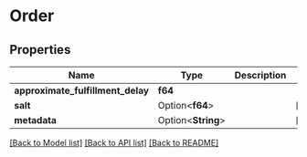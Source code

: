 # Order

## Properties

Name | Type | Description | Notes
------------ | ------------- | ------------- | -------------
**approximate_fulfillment_delay** | **f64** |  | 
**salt** | Option<**f64**> |  | [optional]
**metadata** | Option<**String**> |  | [optional]

[[Back to Model list]](../README.md#documentation-for-models) [[Back to API list]](../README.md#documentation-for-api-endpoints) [[Back to README]](../README.md)


